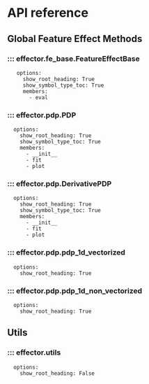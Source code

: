 # API reference

## Global Feature Effect Methods

### ::: effector.fe_base.FeatureEffectBase
       options:
         show_root_heading: True
         show_symbol_type_toc: True
         members:
           - eval

### ::: effector.pdp.PDP
      options:
        show_root_heading: True
        show_symbol_type_toc: True
        members:
          - __init__
          - fit
          - plot

### ::: effector.pdp.DerivativePDP
      options:
        show_root_heading: True
        show_symbol_type_toc: True
        members:
          - __init__
          - fit
          - plot

### ::: effector.pdp.pdp_1d_vectorized
      options:
        show_root_heading: True

### ::: effector.pdp.pdp_1d_non_vectorized
      options:
        show_root_heading: True

## Utils
### ::: effector.utils
      options:
        show_root_heading: False
